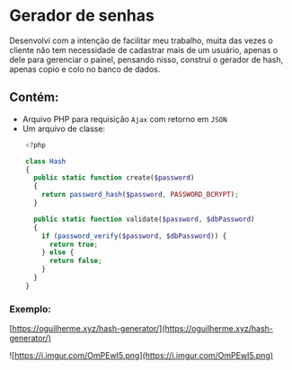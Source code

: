 # Gerador de senhas

Desenvolvi com a intenção de facilitar meu trabalho, muita das vezes o cliente não tem necessidade de cadastrar mais de um usuário, apenas o dele para gerenciar o painel, pensando nisso, construí o gerador de hash, apenas copio e colo no banco de dados.

## Contém:

- Arquivo PHP para requisição `Ajax` com retorno em `JSON`
- Um arquivo de classe:

```php
    <?php

    class Hash
    {
      public static function create($password)
      {
        return password_hash($password, PASSWORD_BCRYPT);
      }

      public static function validate($password, $dbPassword)
      {
        if (password_verify($password, $dbPassword)) {
          return true;
        } else {
          return false;
        }
      }
    }
```

### Exemplo:
[https://oguilherme.xyz/hash-generator/](https://oguilherme.xyz/hash-generator/)

![https://i.imgur.com/OmPEwI5.png](https://i.imgur.com/OmPEwI5.png)
